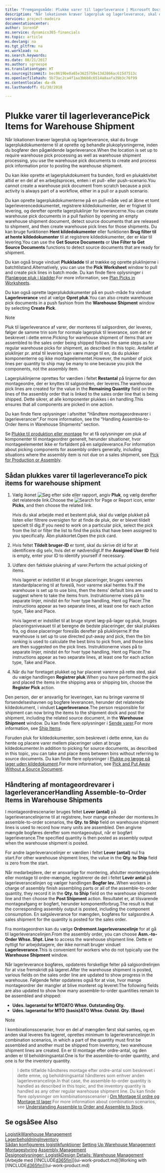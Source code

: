 ```yaml
---
title: "Fremgangsmåde: Plukke varer til lagerleverance | Microsoft Docs"
description: "Når lokationen kræver lagerpluk og lagerleverance, skal du bruge lagerplukdokumenterne til at oprette og behandle plukoplysningerne, inden du bogfører den pågældende lagerleverance."
services: project-madeira
documentationcenter: 
author: SorenGP
ms.service: dynamics365-financials
ms.topic: article
ms.devlang: na
ms.tgt_pltfrm: na
ms.workload: na
ms.search.keywords: 
ms.date: 08/21/2017
ms.author: sgroespe
ms.translationtype: HT
ms.sourcegitcommit: bec0619be0a65e3625759e13d2866ac615d7513c
ms.openlocfilehash: 5b73ac2ca4f1aa3bbb8c6514a8aafa39b3c76f99
ms.contentlocale: da-dk
ms.lasthandoff: 01/30/2018

---
```

# <a name="pick-items-for-warehouse-shipment"></a><span data-ttu-id="b60d4-103">Plukke varer til lagerleverance</span><span class="sxs-lookup"><span data-stu-id="b60d4-103">Pick Items for Warehouse Shipment</span></span>
<span data-ttu-id="b60d4-104">Når lokationen kræver lagerpluk og lagerleverance, skal du bruge lagerplukdokumenterne til at oprette og behandle plukoplysningerne, inden du bogfører den pågældende lagerleverance.</span><span class="sxs-lookup"><span data-stu-id="b60d4-104">When the location is set up to require warehouse pick processing as well as warehouse shipment processing, you use the warehouse pick documents to create and process pick information prior to posting the warehouse shipment.</span></span>  

<span data-ttu-id="b60d4-105">Du kan ikke oprette et lagerplukdokument fra bunden, fordi en plukaktivitet altid er en del af en arbejdsproces, enten i et pull- eller push-scenario.</span><span class="sxs-lookup"><span data-stu-id="b60d4-105">You cannot create a warehouse pick document from scratch because a pick activity is always part of a workflow, either in a pull or a push scenario.</span></span>  

<span data-ttu-id="b60d4-106">Du kan oprette lagerplukdokumenterne på en pull-måde ved at åbne et tomt lagerleverencedokumentet, registrere kildedokumenter, der er frigivet til levering, og derefter oprette lagerpluklinjer for leverancerne.</span><span class="sxs-lookup"><span data-stu-id="b60d4-106">You can create warehouse pick documents in a pull fashion by opening an empty warehouse shipment document, detect source documents that are released to shipment, and then create warehouse pick lines for those shipments.</span></span> <span data-ttu-id="b60d4-107">Du kan bruge funktionen **Hent kildedokumenter** eller funktionen **Brug filter til at hente kildedokumenter** til at registrere kildedokumenter, der er klar til levering.</span><span class="sxs-lookup"><span data-stu-id="b60d4-107">You can use the **Get Source Documents** or **Use Filter to Get Source Documents** functions to detect source documents that are ready for shipment.</span></span>

<span data-ttu-id="b60d4-108">Du kan også bruge vinduet **Plukkladde** til at trække og oprette pluklinjerne i batchtilstand.</span><span class="sxs-lookup"><span data-stu-id="b60d4-108">Alternatively, you can use the **Pick Worksheet** window to pull and create pick lines in batch mode.</span></span> <span data-ttu-id="b60d4-109">Du kan finde flere oplysninger i [Planlægge pluk i kladder](warehouse-how-to-plan-picks-in-worksheets.md).</span><span class="sxs-lookup"><span data-stu-id="b60d4-109">For more information, see [Plan Picks in Worksheets](warehouse-how-to-plan-picks-in-worksheets.md).</span></span>  

<span data-ttu-id="b60d4-110">Du kan også oprette lagerplukdokumenter på en push-måde fra vinduet **Lagerleverance** ved at vælge **Opret pluk**.</span><span class="sxs-lookup"><span data-stu-id="b60d4-110">You can also create warehouse pick documents in a push fashion from the **Warehouse Shipment** window by selecting **Create Pick**.</span></span>  

> [!NOTE]  
>  <span data-ttu-id="b60d4-111">Pluk til lagerleverance af varer, der monteres til salgsordren, der leveres, følger de samme trin som for normale lagerpluk til leverance, som det er beskrevet i dette emne.</span><span class="sxs-lookup"><span data-stu-id="b60d4-111">Picking for warehouse shipment of items that are assembled to the sales order being shipped follows the same steps as for regular warehouse picks for shipment, as described in this topic.</span></span> <span data-ttu-id="b60d4-112">Antallet af pluklinjer pr. antal til levering kan være mange til en, da du plukker komponenterne og ikke montageelementet.</span><span class="sxs-lookup"><span data-stu-id="b60d4-112">However, the number of pick lines per quantity to ship may be many to one because you pick the components, not the assembly item.</span></span>  
>   
>  <span data-ttu-id="b60d4-113">Lagerpluklinjerne oprettes for værdien i feltet **Restantal** på linjerne for den montageordre, der er knyttes til salgsordren, der leveres.</span><span class="sxs-lookup"><span data-stu-id="b60d4-113">The warehouse pick lines are created for the value in the **Remaining Quantity** field on the lines of the assembly order that is linked to the sales order line that is being shipped.</span></span> <span data-ttu-id="b60d4-114">Dette sikrer, at alle komponenter plukkes i én handling.</span><span class="sxs-lookup"><span data-stu-id="b60d4-114">This ensures that all components are picked in one action.</span></span>  
>   
>  <span data-ttu-id="b60d4-115">Du kan finde flere oplysninger i afsnittet "Håndtere montageordrevarer i lagerleverancer".</span><span class="sxs-lookup"><span data-stu-id="b60d4-115">For more information, see the “Handling Assemble-to-Order Items in Warehouse Shipments” section.</span></span>  
>   
>  <span data-ttu-id="b60d4-116">Se [Plukke til produktion eller montage](warehouse-how-to-pick-for-production.md) for at få oplysninger om pluk af komponenter til montageordrer generelt, herunder situationer, hvor montageelementet ikke er forfaldent på en salgsleverance.</span><span class="sxs-lookup"><span data-stu-id="b60d4-116">For information about picking components for assembly orders generally, including situations where the assembly item is not due on a sales shipment, see [Pick for Production or Assembly](warehouse-how-to-pick-for-production.md).</span></span>  

## <a name="to-pick-items-for-warehouse-shipment"></a><span data-ttu-id="b60d4-117">Sådan plukkes varer til lagerleverance</span><span class="sxs-lookup"><span data-stu-id="b60d4-117">To pick items for warehouse shipment</span></span>  
1.  <span data-ttu-id="b60d4-118">Vælg ikonet ![Søg efter side eller rapport](media/ui-search/search_small.png "Ikonet Søg efter side eller rapport"), angiv **Pluk**, og vælg derefter det relaterede link.</span><span class="sxs-lookup"><span data-stu-id="b60d4-118">Choose the ![Search for Page or Report](media/ui-search/search_small.png "Search for Page or Report icon") icon, enter **Picks**, and then choose the related link.</span></span>  

    <span data-ttu-id="b60d4-119">Hvis du skal arbejde med et bestemt pluk, skal du vælge plukket på listen eller filtrere oversigten for at finde de pluk, der er blevet tildelt specielt til dig.</span><span class="sxs-lookup"><span data-stu-id="b60d4-119">If you need to work on a particular pick, select the pick from the list or filter the list to find the picks that have been assigned to you specifically.</span></span> <span data-ttu-id="b60d4-120">Åbn plukkortet.</span><span class="sxs-lookup"><span data-stu-id="b60d4-120">Open the pick card.</span></span>  
2.  <span data-ttu-id="b60d4-121">Hvis feltet **Tildelt bruger-ID** er tomt, skal du skrive dit id for at identificere dig selv, hvis det er nødvendigt.</span><span class="sxs-lookup"><span data-stu-id="b60d4-121">If the **Assigned User ID** field is empty, enter your ID to identify yourself if necessary.</span></span>  
3.  <span data-ttu-id="b60d4-122">Udføre den faktiske plukning af varer.</span><span class="sxs-lookup"><span data-stu-id="b60d4-122">Perform the actual picking of items.</span></span>  

    <span data-ttu-id="b60d4-123">Hvis lageret er indstillet til at bruge placeringer, bruges varernes standardplacering til at foreslå, hvor varerne skal hentes fra.</span><span class="sxs-lookup"><span data-stu-id="b60d4-123">If the warehouse is set up to use bins, then the items’ default bins are used to suggest where to take the items from.</span></span> <span data-ttu-id="b60d4-124">Instruktionerne vises på to separate linjer, mindst én for hver type handling, Hent og Placer.</span><span class="sxs-lookup"><span data-stu-id="b60d4-124">The instructions appear as two separate lines, at least one for each action type, Take and Place.</span></span>  

    <span data-ttu-id="b60d4-125">Hvis lageret er indstillet til at bruge styret læg-på-lager og pluk, bruges placeringsniveauet til at beregne de bedste placeringer, der skal plukkes fra, og disse placeringer foreslås derefter på pluklinjerne.</span><span class="sxs-lookup"><span data-stu-id="b60d4-125">If the warehouse is set up to use directed put-away and pick, then the bin ranking is used to calculate the best bins to pick from, and those bins are then suggested on the pick lines.</span></span> <span data-ttu-id="b60d4-126">Instruktionerne vises på to separate linjer, mindst én for hver type handling, Hent og Placer.</span><span class="sxs-lookup"><span data-stu-id="b60d4-126">The instructions appear as two separate lines, at least one for each action type, Take and Place.</span></span>  

4.  <span data-ttu-id="b60d4-127">Når du har foretaget plukket og har placeret varerne på rette sted, skal du vælge handlingen **Registrer pluk**.</span><span class="sxs-lookup"><span data-stu-id="b60d4-127">When you have performed the pick and placed the items in the shipping area or shipping bin, choose the **Register Pick** action.</span></span>  

<span data-ttu-id="b60d4-128">Den person, der er ansvarlig for leveringen, kan nu bringe varerne til forsendelseshavnen og bogføre leverancen, herunder det relaterede kildedokument, i vinduet **Lagerleverance**.</span><span class="sxs-lookup"><span data-stu-id="b60d4-128">The person responsible for shipment can now bring the items to the shipment dock and post the shipment, including the related source document, in the **Warehouse Shipment** window.</span></span> <span data-ttu-id="b60d4-129">Du kan finde flere oplysninger i [Sende varer](warehouse-how-ship-items.md).</span><span class="sxs-lookup"><span data-stu-id="b60d4-129">For more information, see [Ship Items](warehouse-how-ship-items.md).</span></span>   

<span data-ttu-id="b60d4-130">Foruden pluk for kildedokumenter, som beskrevet i dette emne, kan du hente og placere varer mellem placeringer uden at bruge kildedokumenter.</span><span class="sxs-lookup"><span data-stu-id="b60d4-130">In addition to picking for source documents, as described in this topic, you can take and place items between bins without referring to source documents.</span></span> <span data-ttu-id="b60d4-131">Du kan finde flere oplysninger i [Plukke og lægge på lager uden kildedokument](warehouse-how-to-create-put-aways-from-internal-put-aways.md).</span><span class="sxs-lookup"><span data-stu-id="b60d4-131">For more information, see [Pick and Put Away Without a Source Document](warehouse-how-to-create-put-aways-from-internal-put-aways.md).</span></span>  

## <a name="handling-assemble-to-order-items-in-warehouse-shipments"></a><span data-ttu-id="b60d4-132">Håndtering af montageordrevarer i lagerleverancer</span><span class="sxs-lookup"><span data-stu-id="b60d4-132">Handling Assemble-to-Order Items in Warehouse Shipments</span></span>
<span data-ttu-id="b60d4-133">I montageordrescenarier bruges feltet **Lever (antal)** på lagerleverancelinjerne til at registrere, hvor mange enheder der monteres.</span><span class="sxs-lookup"><span data-stu-id="b60d4-133">In assemble-to-order scenarios, the **Qty. to Ship** field on warehouse shipment lines is used to record how many units are assembled.</span></span> <span data-ttu-id="b60d4-134">Den angivne mængde bogføres derefter som montageoutput, når er bogført lagerleverance.</span><span class="sxs-lookup"><span data-stu-id="b60d4-134">The specified quantity is then posted as assembly output when the warehouse shipment is posted.</span></span>

<span data-ttu-id="b60d4-135">For andre lagerleverancelinjer er værdien i feltet **Lever (antal)** nul fra start.</span><span class="sxs-lookup"><span data-stu-id="b60d4-135">For other warehouse shipment lines, the value in the **Qty. to Ship** field is zero from the start.</span></span>

<span data-ttu-id="b60d4-136">Når medarbejdere, der er ansvarlige for montering, afslutter monteringsdele eller montage til ordre-mængde, registrerer de det i feltet **Levér antal** på lagerleverancelinjen og vælger handlingen **Bogfør lev.**.</span><span class="sxs-lookup"><span data-stu-id="b60d4-136">When workers in charge of assembly finish assembling parts or all of the assemble-to-order quantity, they record it in the **Qty. to Ship** field on the warehouse shipment line and then choose the **Post Shipment** action.</span></span> <span data-ttu-id="b60d4-137">Resultatet er, at tilsvarende montageafgang er bogført, herunder komponentforbrug.</span><span class="sxs-lookup"><span data-stu-id="b60d4-137">The result is that the corresponding assembly output is posted, including the component consumption.</span></span> <span data-ttu-id="b60d4-138">En salgsleverance for mængden, bogføres for salgsordre.</span><span class="sxs-lookup"><span data-stu-id="b60d4-138">A sales shipment for the quantity is posted for the sales order.</span></span>

<span data-ttu-id="b60d4-139">Fra montageordren kan du vælge **Ordremont.lagerleverancelinje** for at gå til lagerleverancelinjen.</span><span class="sxs-lookup"><span data-stu-id="b60d4-139">From the assembly order, you can choose **Asm.-to-Order Whse. Shpt. Line** to access the warehouse shipment line.</span></span> <span data-ttu-id="b60d4-140">Dette er nyttigt for arbejdstagere, der ikke normalt bruger vinduet **Lagerleverance**.</span><span class="sxs-lookup"><span data-stu-id="b60d4-140">This is convenient for workers who do not typically use the **Warehouse Shipment** window.</span></span>

<span data-ttu-id="b60d4-141">Når lagerleverance bogføres, opdateres forskellige felter på salgsordrelinjen for at vise fremskridt på lageret.</span><span class="sxs-lookup"><span data-stu-id="b60d4-141">After the warehouse shipment is posted, various fields on the sales order line are updated to show progress in the warehouse.</span></span> <span data-ttu-id="b60d4-142">Følgende felter opdateres også for at vise, hvor mange montageordrer der mangler at blive monteret og leveret:</span><span class="sxs-lookup"><span data-stu-id="b60d4-142">The following fields are also updated to show how many assemble-to-order quantities remain to be assembled and shipped:</span></span>

- <span data-ttu-id="b60d4-143">**Udes. lagerantal for MTO**</span><span class="sxs-lookup"><span data-stu-id="b60d4-143">**ATO Whse. Outstanding Qty.**</span></span>
- <span data-ttu-id="b60d4-144">**Udes. lagerantal for MTO (basis)**</span><span class="sxs-lookup"><span data-stu-id="b60d4-144">**ATO Whse. Outstd. Qty. (Base)**</span></span>

> [!NOTE]
> <span data-ttu-id="b60d4-145">I kombinationsscenarier, hvor en del af mængden først skal samles, og en anden skal leveres fra lageret, oprettes minimum to lagerleverancelinjer.</span><span class="sxs-lookup"><span data-stu-id="b60d4-145">In combination scenarios, in which a part of the quantity must first be assembled and another must be shipped from inventory, two warehouse shipment lines are created.</span></span> <span data-ttu-id="b60d4-146">En er til montage efter ordre-antal, og den anden er til beholdningsantal.</span><span class="sxs-lookup"><span data-stu-id="b60d4-146">One is for the assemble-to-order quantity, and one is for the inventory quantity.</span></span>

> <span data-ttu-id="b60d4-147">I dette tilfælde håndteres montage efter ordre-antal som beskrevet i dette emne, og beholdningsantal håndteres som enhver anden lagerleverancelinje.</span><span class="sxs-lookup"><span data-stu-id="b60d4-147">In that case, the assemble-to-order quantity is handled as described in this topic, and the inventory quantity is handled as any other regular warehouse shipment line.</span></span> <span data-ttu-id="b60d4-148">Du kan finde flere oplysninger om kombinationsscenarier i [Om Montage til ordre og Montage til lager](assembly-assemble-to-order-or-assemble-to-stock.md).</span><span class="sxs-lookup"><span data-stu-id="b60d4-148">For more information about combination scenarios, see [Understanding Assemble to Order and Assemble to Stock](assembly-assemble-to-order-or-assemble-to-stock.md).</span></span>

## <a name="see-also"></a><span data-ttu-id="b60d4-149">Se også</span><span class="sxs-lookup"><span data-stu-id="b60d4-149">See Also</span></span>  
[<span data-ttu-id="b60d4-150">Logistik</span><span class="sxs-lookup"><span data-stu-id="b60d4-150">Warehouse Management</span></span>](warehouse-manage-warehouse.md)  
[<span data-ttu-id="b60d4-151">Lagerbeholdning</span><span class="sxs-lookup"><span data-stu-id="b60d4-151">Inventory</span></span>](inventory-manage-inventory.md)  
<span data-ttu-id="b60d4-152">[Sådan konfigureres logistikfunktioner](warehouse-setup-warehouse.md)   </span><span class="sxs-lookup"><span data-stu-id="b60d4-152">[Setting Up Warehouse Management](warehouse-setup-warehouse.md)   </span></span>  
<span data-ttu-id="b60d4-153">[Montagestyring](assembly-assemble-items.md)  </span><span class="sxs-lookup"><span data-stu-id="b60d4-153">[Assembly Management](assembly-assemble-items.md)  </span></span>  
[<span data-ttu-id="b60d4-154">Designoplysninger: Logistik</span><span class="sxs-lookup"><span data-stu-id="b60d4-154">Design Details: Warehouse Management</span></span>](design-details-warehouse-management.md)  
<span data-ttu-id="b60d4-155">[Arbejde med [!INCLUDE[d365fin](includes/d365fin_md.md)]](ui-work-product.md)</span><span class="sxs-lookup"><span data-stu-id="b60d4-155">[Working with [!INCLUDE[d365fin](includes/d365fin_md.md)]](ui-work-product.md)</span></span>

